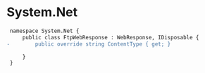 # System.Net

``` diff
 namespace System.Net {
     public class FtpWebResponse : WebResponse, IDisposable {
-        public override string ContentType { get; }

     }
 }
```

